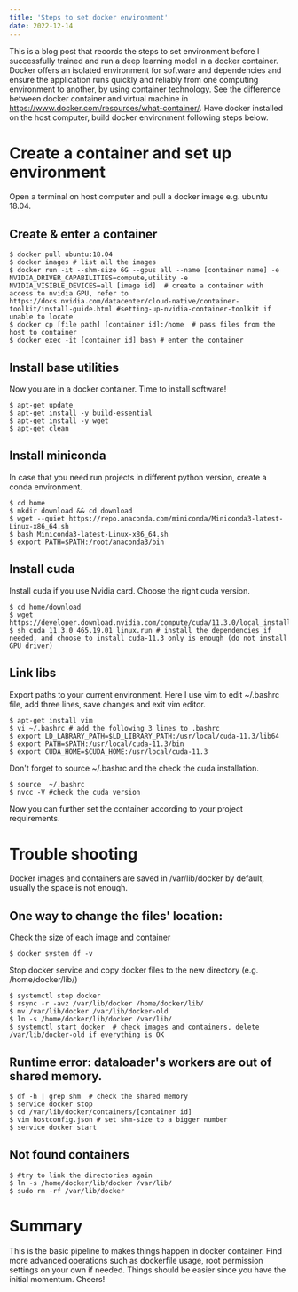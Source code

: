 ```yaml
---
title: 'Steps to set docker environment'
date: 2022-12-14
---
```


This is a blog post that records the steps to set environment before I successfully trained and run a deep learning model in a docker container. Docker offers an isolated environment for software and dependencies and ensure the application runs quickly and reliably from one computing environment to another, by using container technology. See the difference between docker container and virtual machine in https://www.docker.com/resources/what-container/.
Have docker installed on the host computer, build docker environment following steps below.

Create a container and set up environment
======
Open a terminal on host computer and pull a docker image e.g. ubuntu 18.04.

Create & enter a container
------

<pre><code class="language-bash">$ docker pull ubuntu:18.04
$ docker images # list all the images
$ docker run -it --shm-size 6G --gpus all --name [container name] -e NVIDIA_DRIVER_CAPABILITIES=compute,utility -e NVIDIA_VISIBLE_DEVICES=all [image id]  # create a container with access to nvidia GPU, refer to https://docs.nvidia.com/datacenter/cloud-native/container-toolkit/install-guide.html #setting-up-nvidia-container-toolkit if unable to locate 
$ docker cp [file path] [container id]:/home  # pass files from the host to container
$ docker exec -it [container id] bash # enter the container
</code></pre>

Install base utilities
------
Now you are in a docker container. Time to install software!

<pre><code class="language-bash">$ apt-get update 
$ apt-get install -y build-essential
$ apt-get install -y wget
$ apt-get clean
</code></pre>

Install miniconda 
------
In case that you need run projects in different python version, create a conda environment.

<pre><code class="language-bash">$ cd home 
$ mkdir download && cd download
$ wget --quiet https://repo.anaconda.com/miniconda/Miniconda3-latest-Linux-x86_64.sh
$ bash Miniconda3-latest-Linux-x86_64.sh  
$ export PATH=$PATH:/root/anaconda3/bin
</code></pre>

Install cuda
------
Install cuda if you use Nvidia card. Choose the right cuda version.

<pre><code class="language-bash">$ cd home/download
$ wget https://developer.download.nvidia.com/compute/cuda/11.3.0/local_installers/cuda_11.3.0_465.19.01_linux.run
$ sh cuda_11.3.0_465.19.01_linux.run # install the dependencies if needed, and choose to install cuda-11.3 only is enough (do not install GPU driver)
</code></pre>

Link libs
------
Export paths to your current environment. Here I use vim to edit ~/.bashrc file, add three lines, save changes and exit vim editor.

<pre><code class="language-bash">$ apt-get install vim 
$ vi ~/.bashrc # add the following 3 lines to .bashrc 
$ export LD_LABRARY_PATH=$LD_LIBRARY_PATH:/usr/local/cuda-11.3/lib64
$ export PATH=$PATH:/usr/local/cuda-11.3/bin
$ export CUDA_HOME=$CUDA_HOME:/usr/local/cuda-11.3
</code></pre>

Don't forget to source ~/.bashrc and the check the cuda installation.

<pre><code class="language-bash">$ source  ~/.bashrc
$ nvcc -V #check the cuda version
</code></pre>

Now you can further set the container according to your project requirements. 

Trouble shooting
======

Docker images and containers are saved in /var/lib/docker by default, usually the space is not enough. 

One way to change the files' location:
------

Check the size of each image and container
<pre><code class="language-bash">$ docker system df -v
</code></pre>

Stop docker service and copy docker files to the new directory (e.g. /home/docker/lib/)
<pre><code class="language-bash">$ systemctl stop docker 
$ rsync -r -avz /var/lib/docker /home/docker/lib/
$ mv /var/lib/docker /var/lib/docker-old
$ ln -s /home/docker/lib/docker /var/lib/
$ systemctl start docker  # check images and containers, delete /var/lib/docker-old if everything is OK
</code></pre>

Runtime error: dataloader's workers are out of shared memory.
------
<pre><code class="language-bash">$ df -h | grep shm  # check the shared memory
$ service docker stop
$ cd /var/lib/docker/containers/[container id]
$ vim hostconfig.json # set shm-size to a bigger number
$ service docker start
</code></pre>

Not found containers
------
<pre><code class="language-bash">$ #try to link the directories again
$ ln -s /home/docker/lib/docker /var/lib/
$ sudo rm -rf /var/lib/docker
</code></pre>

Summary
======
This is the basic pipeline to makes things happen in docker container. Find more advanced operations such as dockerfile usage, root permission settings on your own if needed. Things should be easier since you have the initial momentum. Cheers!
